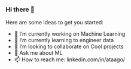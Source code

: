 ### Hi there 👋

<!--
**Ataago/Ataago** is a ✨ _special_ ✨ repository because its `README.md` (this file) appears on your GitHub profile.
-->
Here are some ideas to get you started:

- 🔭 I’m currently working on Machine Learning
- 🌱 I’m currently learning to engineer data
- 👯 I’m looking to collaborate on Cool projects
- 💬 Ask me about ML
- 📫 How to reach me: linkedin.com/in/ataago/

